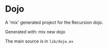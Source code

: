 Dojo
====

A 'mix' generated project for the Recursion dojo.

Generated with:
    mix new dojo

The main source is in `lib/dojo.ex`

